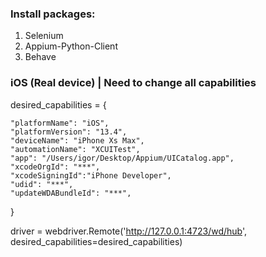 ### Install packages:
1. Selenium
2. Appium-Python-Client
3. Behave

### iOS (Real device) | Need to change all capabilities
desired_capabilities = {

    "platformName": "iOS",
    "platformVersion": "13.4",
    "deviceName": "iPhone Xs Max",
    "automationName": "XCUITest",
    "app": "/Users/igor/Desktop/Appium/UICatalog.app",
    "xcodeOrgId": "***",
    "xcodeSigningId":"iPhone Developer",
    "udid": "***",
    "updateWDABundleId": "***",

}

driver = webdriver.Remote('http://127.0.0.1:4723/wd/hub', desired_capabilities=desired_capabilities)